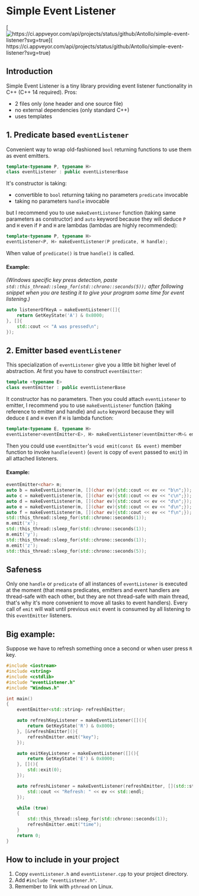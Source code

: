 # Simple Event Listener

[![https://ci.appveyor.com/api/projects/status/github/Antollo/simple-event-listener?svg=true]( https://ci.appveyor.com/api/projects/status/github/Antollo/simple-event-listener?svg=true)](https://ci.appveyor.com/project/Antollo/simple-event-listener)

## Introduction

Simple Event Listener is a tiny library providing event listener functionality in C++ (C++ 14 required). Pros:

- 2 files only (one header and one source file)
- no external dependencies (only standard C++)
- uses templates

## 1. Predicate based `eventListener`

Convenient way to wrap old-fashioned `bool` returning functions to use them as event emitters.

```cpp
template<typename P, typename H>
class eventListener : public eventListenerBase
```

It's constructor is taking:

- convertible to `bool` returning taking no parameters `predicate` invocable
- taking no parameters `handle` invocable

but I recommend you to use `makeEventListener` function (taking same parameters as constructor) and `auto` keyword because they will deduce `P` and `H` even if `P` and `H` are lambdas (lambdas are highly recommended):

```cpp
template<typename P, typename H>
eventListener<P, H> makeEventListener(P predicate, H handle);
```

When value of `predicate()` is true `handle()` is called.

#### Example:

_(Windows specific key press detection, paste `std::this_thread::sleep_for(std::chrono::seconds(5));` after following snippet when you are testing it to give your program some time for event listening.)_

```cpp
auto listenerOfKeyA = makeEventListener([]{
    return GetKeyState('A') & 0x8000;
}, []{
    std::cout << "A was pressed\n";
});
```

## 2. Emitter based `eventListener`

This specialization of `eventListener` give you a little bit higher level of abstraction. At first you have to construct `eventEmitter`:

```cpp
template <typename E>
class eventEmitter : public eventListenerBase
```

It constructor has no parameters. Then you could attach `eventListener` to emitter, I recommend you to use `makeEventListener` function (taking reference to emitter and handle) and `auto` keyword because they will deduce `E` and `H` even if `H` is lambda function:

```cpp
template<typename E, typename H>
eventListener<eventEmitter<E>, H> makeEventListener(eventEmitter<M>& emmiter, H handle);
```

Then you could use `eventEmitter`'s `void emit(const E& event)` member function to invoke `handle(event)` (`event` is copy of `event` passed to `emit`) in all attached listeners.

#### Example:

```cpp
eventEmitter<char> m;
auto b = makeEventListener(m, [](char ev){std::cout << ev << "b\n";});
auto c = makeEventListener(m, [](char ev){std::cout << ev << "c\n";});
auto d = makeEventListener(m, [](char ev){std::cout << ev << "d\n";});
auto e = makeEventListener(m, [](char ev){std::cout << ev << "d\n";});
auto f = makeEventListener(m, [](char ev){std::cout << ev << "f\n";});
std::this_thread::sleep_for(std::chrono::seconds(1));
m.emit('x');
std::this_thread::sleep_for(std::chrono::seconds(1));
m.emit('y');
std::this_thread::sleep_for(std::chrono::seconds(1));
m.emit('z');
std::this_thread::sleep_for(std::chrono::seconds(5));
```

## Safeness

Only one `handle` or `predicate` of all instances of `eventListener` is executed at the moment (that means predicates, emitters and event handlers are thread-safe with each other, but they are not thread-safe with main thread, that's why it's more convenient to move all tasks to event handlers). Every call of `emit` will wait until previous `emit` event is consumed by all listening to this `eventEmitter` listeners. 

## Big example:

Suppose we have to refresh something once a second or when user press `R` key.

```cpp
#include <iostream>
#include <string>
#include <cstdlib>
#include "eventListener.h"
#include "Windows.h"

int main()
{
    eventEmitter<std::string> refreshEmitter;

    auto refreshKeyListener = makeEventListener([](){ 
        return GetKeyState('R') & 0x8000; 
    }, [&refreshEmitter](){
        refreshEmitter.emit("key");
    });

    auto exitKeyListener = makeEventListener([](){ 
        return GetKeyState('E') & 0x8000; 
    }, [](){
        std::exit(0);
    });

    auto refreshListener = makeEventListener(refreshEmitter, [](std::string ev){
        std::cout << "Refresh: " << ev << std::endl;
    });

    while (true)
    {
    	std::this_thread::sleep_for(std::chrono::seconds(1));
    	refreshEmitter.emit("time");
    }
    return 0;
}
```

## How to include in your project

1. Copy `eventListener.h` and `eventListener.cpp` to your project directory.
2. Add `#include "eventListener.h"`.
3. Remember to link with `pthread` on Linux.
